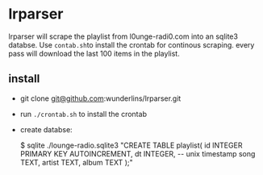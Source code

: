 # lrparser

lrparser will scrape the playlist from l0unge-radi0.com into an sqlite3 databse.
Use `contab.sh`to install the crontab for continous scraping. every pass will 
download the last 100 items in the playlist. 

## install
- git clone git@github.com:wunderlins/lrparser.git
- run `./crontab.sh` to install the crontab
- create databse:

	$ sqlite ./lounge-radio.sqlite3 "CREATE TABLE playlist(
		id INTEGER PRIMARY KEY AUTOINCREMENT,
		dt INTEGER, -- unix timestamp
		song TEXT,
		artist TEXT,
		album TEXT
	);"



